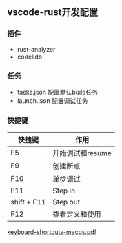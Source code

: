 ## vscode-rust开发配置

### 插件

- rust-analyzer
- codelldb

### 任务

- tasks.json 配置默认build任务
- launch.json 配置调试任务

### 快捷键

| 快捷键 | 作用 |
| --- | --- |
| F5 | 开始调试和resume |
| F9 | 创建断点 |
| F10 | 单步调试 |
| F11 | Step in |
| shift + F11 | Step out |
| F12 | 查看定义和使用 |

[keyboard-shortcuts-macos.pdf](https://code.visualstudio.com/shortcuts/keyboard-shortcuts-macos.pdf)

